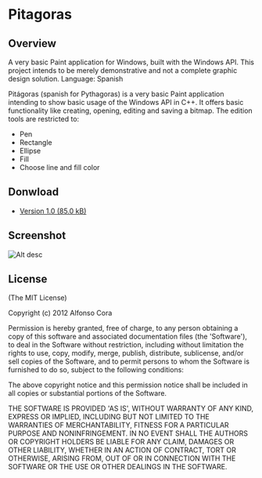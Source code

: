 Pitagoras
=========

Overview
--------

A very basic Paint application for Windows, built with the Windows API. This project intends to be merely demonstrative and not a complete graphic design solution.
Language: Spanish

Pitágoras (spanish for Pythagoras) is a very basic Paint application intending to show basic usage of the Windows API in C++. It offers basic functionality like creating, opening, editing and saving a bitmap. The edition tools are restricted to:

* Pen
* Rectangle
* Ellipse
* Fill
* Choose line and fill color

Donwload
--------

- [Version 1.0 (85.0 kB)](https://github.com/alfonsocora/pitagoras/raw/master/Pitagoras.exe)

Screenshot
----------

![Alt desc](https://github.com/alfonsocora/files/raw/master/images/pitagoras.png)

License
-------

(The MIT License)

Copyright (c) 2012 Alfonso Cora

Permission is hereby granted, free of charge, to any person obtaining a copy of this software and associated documentation files (the 'Software'), to deal in the Software without restriction, including without limitation the rights to use, copy, modify, merge, publish, distribute, sublicense, and/or sell copies of the Software, and to permit persons to whom the Software is furnished to do so, subject to the following conditions:

The above copyright notice and this permission notice shall be included in all copies or substantial portions of the Software.

THE SOFTWARE IS PROVIDED 'AS IS', WITHOUT WARRANTY OF ANY KIND, EXPRESS OR IMPLIED, INCLUDING BUT NOT LIMITED TO THE WARRANTIES OF MERCHANTABILITY, FITNESS FOR A PARTICULAR PURPOSE AND NONINFRINGEMENT. IN NO EVENT SHALL THE AUTHORS OR COPYRIGHT HOLDERS BE LIABLE FOR ANY CLAIM, DAMAGES OR OTHER LIABILITY, WHETHER IN AN ACTION OF CONTRACT, TORT OR OTHERWISE, ARISING FROM, OUT OF OR IN CONNECTION WITH THE SOFTWARE OR THE USE OR OTHER DEALINGS IN THE SOFTWARE.
